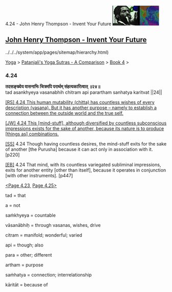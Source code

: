 4.24 - John Henry Thompson - Invent Your Future [![John Henry Thompson - Invent Your Future](../../../_/rsrc/1329567069254/config/customLogo.gif-revision=6.png)](../../../index.html)

[John Henry Thompson - Invent Your Future](../../../index.html)
---------------------------------------------------------------

../../../system/app/pages/sitemap/hierarchy.html)
    

[Yoga](../../../yoga.html)‎ > ‎[Patanjali's Yoga Sutras - A Comparison](../../patanjani.html)‎ > ‎[Book 4](../book-4.html)‎ > ‎

### 4.24

**तदसङ्ख्येय वासनाभिः चित्रमपि परार्थम् संहत्यकारित्वात् ॥२४॥**  
tad asankhyeya vasanabhih chitram api parartham sanhatya karitvat ||24||  
  
  
[\[RS\] 4.24 This human mutability (chitta) has countless wishes of every description (vasana). But it has another purpose – namely to establish a connection between the outside world and the true self.](http://www.ashtangayoga.info/source-texts/yoga-sutra-patanjali/chapter-4/item/asankhyeya-vasanabhih-chitram-parartham-sanhatya/)  
  
[\[JW\] 4.24 This \[mind-stuff\], although diversified by countless subconscious impressions exists for the sake of another, because its nature is to produce \[things as\] combinations.](http://books.google.com/books?id=YzFImjtOxUwC&pg=PA336&ci=204%2C580%2C746%2C79&source=bookclip)  
  
[\[SS\]](http://www.amazon.com/Yoga-Sutras-Patanjali-Commentary-Satchidananda/dp/0932040381) 4.24 Though having countless desires, the mind-stuff exits for the sake of another \[the Purusha\] because it can act only in association with it. \[p220\]  
  
[\[EB\]](http://www.amazon.com/Yoga-Sutras-Patanjali-Translation-Commentary/dp/0865477361/ref=sr_1_1?ie=UTF8&s=books&qid=1250508322&sr=1-1) 4.24 That mind, with its countless variegated subliminal impressions, exits for another entity \[other than itself\], because it operates in conjunction \[with other instruments\]. \[p447\]  
  
  
[<Page 4.23](423.html)[ ](422.html) [Page 4.25>](425.html)  
  

tad = that  
  
a = not  
  
saṁkhyeya = countable  
  
vāsanābhiḥ = through vasanas, wishes, drive  
  
citram = manifold; wonderful; varied  
  
api = though; also  
  
para = other; different  
  
artham = purpose  
  
saṁhatya = connection; interrelationship  
  
kāritāt = because of

